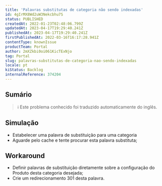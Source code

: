 ```yaml
---
title: 'Palavras substitutas de categoria não sendo indexadas'
id: 4gIrMX8Wd2uW3Nekcbhu7S
status: PUBLISHED
createdAt: 2022-01-23T02:48:06.799Z
updatedAt: 2023-04-17T19:29:40.241Z
publishedAt: 2023-04-17T19:29:40.241Z
firstPublishedAt: 2022-03-16T16:17:28.941Z
contentType: knownIssue
productTeam: Portal
author: 2mXZkbi0oi061KicTExNjo
tag: Portal
slug: palavras-substitutas-de-categoria-nao-sendo-indexadas
locale: pt
kiStatus: Backlog
internalReference: 374204
---
```


## Sumário

>ℹ️ Este problema conhecido foi traduzido automaticamente do inglês.



## Simulação



- Estabelecer uma palavra de substituição para uma categoria
- Aguarde pelo cache e tente procurar esta palavra substituta;



## Workaround


- Definir palavras de substituição diretamente sobre a configuração do Produto desta categoria desejada;
- Crie um redirecionamento 301 desta palavra.

